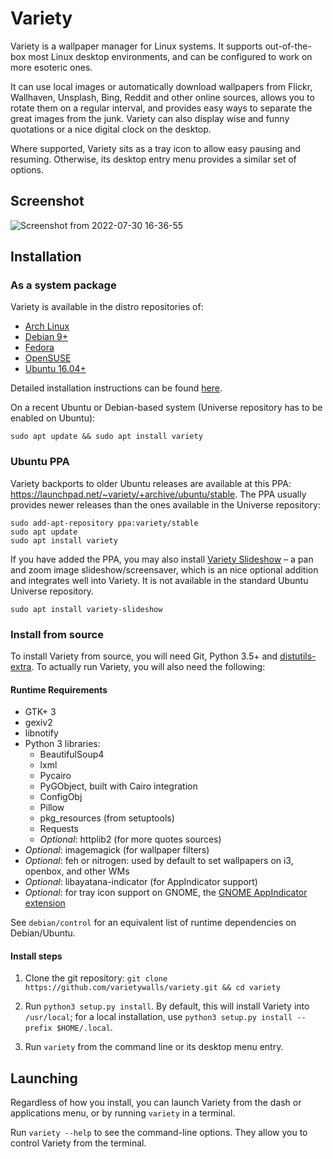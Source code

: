 # Variety

Variety is a wallpaper manager for Linux systems. It supports out-of-the-box most Linux desktop environments, and can be configured to work 
on more esoteric ones.

It can use local images or automatically download wallpapers from Flickr, Wallhaven, Unsplash, Bing, Reddit and other online sources, 
allows you to rotate them on a regular interval, and provides easy ways to separate the great images from the junk. 
Variety can also display wise and funny quotations or a nice digital clock on the desktop.

Where supported, Variety sits as a tray icon to allow easy pausing and resuming.
Otherwise, its desktop entry menu provides a similar set of options.

## Screenshot

![Screenshot from 2022-07-30 16-36-55](https://user-images.githubusercontent.com/1457048/181916884-8a388e15-67dc-45ff-a8e2-e05aac7fca91.png)


## Installation

### As a system package

Variety is available in the distro repositories of:

- [Arch Linux](https://www.archlinux.org/packages/community/any/variety/)
- [Debian 9+](https://packages.debian.org/search?keywords=variety)
- [Fedora](https://www.rpmfind.net/linux/rpm2html/search.php?query=variety)
- [OpenSUSE](https://software.opensuse.org/package/variety?search_term=variety)
- [Ubuntu 16.04+](https://packages.ubuntu.com/search?keywords=variety)

Detailed installation instructions can be found [here](https://peterlevi.com/variety/how-to-install/).

On a recent Ubuntu or Debian-based system (Universe repository has to be enabled on Ubuntu):
```
sudo apt update && sudo apt install variety
```

### Ubuntu PPA
Variety backports to older Ubuntu releases are available at this PPA: https://launchpad.net/~variety/+archive/ubuntu/stable.
The PPA usually provides newer releases than the ones available in the Universe repository:

```
sudo add-apt-repository ppa:variety/stable
sudo apt update
sudo apt install variety
```

If you have added the PPA, you may also install [Variety Slideshow](https://github.com/peterlevi/variety-slideshow) – a pan and zoom image slideshow/screensaver, which is an nice optional addition and integrates well into Variety. It is not available in the standard Ubuntu Universe repository.

```
sudo apt install variety-slideshow
```

### Install from source
To install Variety from source, you will need Git, Python 3.5+ and [distutils-extra](https://launchpad.net/python-distutils-extra). To actually run Variety, you will also need the following:

#### Runtime Requirements
- GTK+ 3
- gexiv2
- libnotify
- Python 3 libraries:
    - BeautifulSoup4
    - lxml
    - Pycairo
    - PyGObject, built with Cairo integration
    - ConfigObj
    - Pillow
    - pkg_resources (from setuptools)
    - Requests
    - *Optional*: httplib2 (for more quotes sources)
- *Optional*: imagemagick (for wallpaper filters)
- *Optional*: feh or nitrogen: used by default to set wallpapers on i3, openbox, and other WMs
- *Optional*: libayatana-indicator (for AppIndicator support)
- *Optional*: for tray icon support on GNOME, the [GNOME AppIndicator extension](https://github.com/ubuntu/gnome-shell-extension-appindicator)

See `debian/control` for an equivalent list of runtime dependencies on Debian/Ubuntu.

#### Install steps

1. Clone the git repository: `git clone https://github.com/varietywalls/variety.git && cd variety`

2. Run `python3 setup.py install`. By default, this will install Variety into `/usr/local`; for a local installation, use `python3 setup.py install --prefix $HOME/.local`.

3. Run `variety` from the command line or its desktop menu entry.

## Launching

Regardless of how you install, you can launch Variety from the dash or applications menu, or by running `variety` in a terminal.

Run `variety --help` to see the command-line options. They allow you to control Variety from the terminal.



